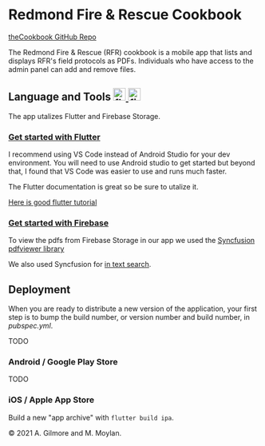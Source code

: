# Redmond Fire & Rescue Cookbook

<a href=https://github.com/osu-cascades/rfr-cookbook.git>theCookbook GitHub Repo</a>

The Redmond Fire & Rescue (RFR) cookbook is a mobile app that lists and displays RFR's field protocols as PDFs. Individuals who have access to the admin panel can add and remove files. 

## Language and Tools  <a href="https://flutter.dev" target="_blank" rel="noreferrer"> <img src="https://www.vectorlogo.zone/logos/flutterio/flutterio-icon.svg" alt="flutter" width="25" height="25"/> </a> <a href="https://firebase.google.com/" target="_blank" rel="noreferrer"> <img src="https://www.vectorlogo.zone/logos/firebase/firebase-icon.svg" alt="firebase" width="25" height="25"/> </a>

The app utalizes Flutter and Firebase Storage. 

### <a href=https://docs.flutter.dev/get-started/install> Get started with Flutter </a>

I recommend using VS Code instead of Android Studio for your dev environment. You will need to use Android studio to get 
started but beyond that, I found that VS Code was easier to use and runs much faster.

The Flutter documentation is great so be sure to utalize it. 

<a href="https://fluttercrashcourse.com/">Here is good flutter tutorial</a>

### <a href="https://firebase.google.com/docs/flutter/setup?platform=ios">Get started with Firebase</a>

To view the pdfs from Firebase Storage in our app we used the <a href="https://pub.dev/documentation/syncfusion_flutter_pdfviewer/latest/pdfviewer/pdfviewer-library.html">Syncfusion pdfviewer library</a>

We also used Syncfusion for <a href="https://help.syncfusion.com/flutter/pdf-viewer/text-search#how-to-create-and-display-a-custom-search-toolbar-with-the-search-features">in text search</a>.

## Deployment

When you are ready to distribute a new version of the application, your first step
is to bump the build number, or version number and build number, in _pubspec.yml_.

TODO

### Android / Google Play Store

TODO

### iOS / Apple App Store

Build a new "app archive" with `flutter build ipa`. 


&copy; 2021 A. Gilmore and M. Moylan.
